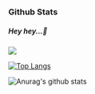 
### Github Stats
##### Hey hey...👋

![](https://komarev.com/ghpvc/?username=Datez-Kun&color=green)

[![Top Langs](https://github-readme-stats.vercel.app/api/top-langs/?username=Rizal-XD&layout=compact)](https://github.com/Rizal-XD/github-readme-stats)

![Anurag's github stats](https://github-readme-stats.vercel.app/api?username=Rizal-XD&count_private=true)
